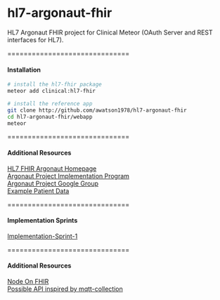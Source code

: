 # hl7-argonaut-fhir
HL7 Argonaut FHIR project for Clinical Meteor (OAuth Server and REST interfaces for HL7).

==============================
#### Installation  

````bash
# install the hl7-fhir package
meteor add clinical:hl7-fhir

# install the reference app
git clone http://github.com/awatson1978/hl7-argonaut-fhir
cd hl7-argonaut-fhir/webapp
meteor
````


==============================
#### Additional Resources

[HL7 FHIR Argonaut Homepage](http://argonautwiki.hl7.org/index.php?title=Main_Page)  
[Argonaut Project Implementation Program](http://www.hl7.org/documentcenter/public_temp_5CA28742-1C23-BA17-0CDCC42B408067A3/wg/argonaut/Argonaut%20Implementation%20Program%20Kickoff-24%20Feb%202015-v3.pdf)  
[Argonaut Project Google Group](https://groups.google.com/forum/#!forum/argonaut-project)  
[Example Patient Data](http://hl7-fhir.github.io/overview-dev.html)  


==============================
#### Implementation Sprints  

[Implementation-Sprint-1](https://github.com/argonautproject/implementation-program/wiki/Implementation-Sprint-1)  

==============================
#### Additional Resources

[Node On FHIR](https://github.com/medcafe/NodeOnFHIR)  
[Possible API inspired by mqtt-collection](https://atmospherejs.com/perak/mqtt-collection)  
